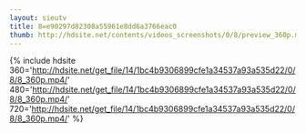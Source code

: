 ```yaml
---
layout: sieutv
title: 8=e90297d82308a55961e8dd6a3766eac0
thumb: http://hdsite.net/contents/videos_screenshots/0/8/preview_360p.mp4.jpg
---
```

{% include hdsite 360='http://hdsite.net/get_file/14/1bc4b9306899cfe1a34537a93a535d22/0/8/8_360p.mp4/' 480='http://hdsite.net/get_file/14/1bc4b9306899cfe1a34537a93a535d22/0/8/8_360p.mp4/' 720='http://hdsite.net/get_file/14/1bc4b9306899cfe1a34537a93a535d22/0/8/8_360p.mp4/' %}
